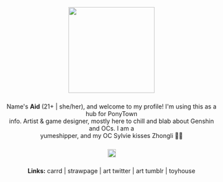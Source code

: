 <!--
**Asuraid/Asuraid** is a ✨ _special_ ✨ repository because its `README.md` (this file) appears on your GitHub profile.

Here are some ideas to get you started:

- 🔭 I’m currently working on ...
- 🌱 I’m currently learning ...
- 👯 I’m looking to collaborate on ...
- 🤔 I’m looking for help with ...
- 💬 Ask me about ...
- 📫 How to reach me: ...
- 😄 Pronouns: ...
- ⚡ Fun fact: ...
-->

<div align="center">
  <img height="200" src="https://i.imgur.com/4S7JCnx.gif"  />
</div>

###

<p align="center">Name's <b>Aid</b> (21+ | she/her), and welcome to my profile! I'm using this as a hub for PonyTown<br>info. Artist & game designer, mostly here to chill and blab about Genshin and OCs. I am a<br>yumeshipper, and my OC Sylvie kisses Zhongli 🌿🔶</p>

###

<div align="center">
  <img height="19" src="https://i.imgur.com/PbzTRNE.gif"  />
</div>

###

<p align="center"><b>Links:</b> carrd | strawpage | art twitter | art tumblr | toyhouse</p>

###
